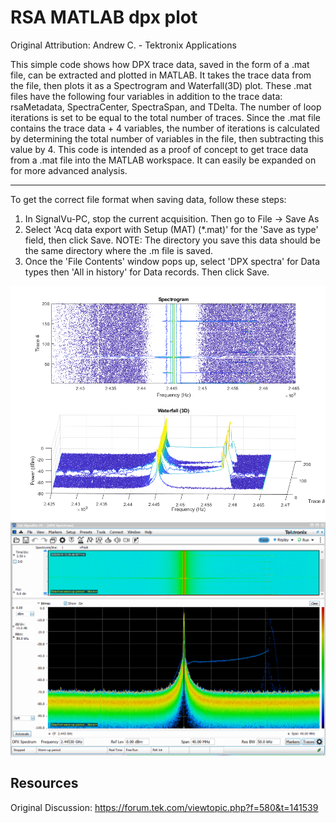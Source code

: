 # RSA MATLAB dpx plot
Original Attribution: Andrew C. - Tektronix Applications

This simple code shows how DPX trace data, saved in the form of a .mat file, can be extracted and plotted in MATLAB. It takes the trace data from the file, then plots it as a Spectrogram and Waterfall(3D) plot. These .mat files have the following four variables in addition to the trace data: rsaMetadata, SpectraCenter, SpectraSpan, and TDelta. The number of loop iterations is set to be equal to the total number of traces. Since the .mat file contains the trace data + 4 variables, the number of iterations is calculated by determining the total number of variables in the file, then subtracting this value by 4. This code is intended as a proof of concept to get trace data from a .mat file into the MATLAB workspace. It can easily be expanded on for more advanced analysis.

---

To get the correct file format when saving data, follow these steps:
1) In SignalVu-PC, stop the current acquisition. Then go to File -> Save As
2) Select 'Acq data export with Setup (MAT) (*.mat)' for the 'Save as type' field, then click Save.
NOTE: The directory you save this data should be the same directory where the .m file is saved.
3) Once the 'File Contents' window pops up, select 'DPX spectra' for Data types then 'All in history' for Data records. Then click Save.

![dpx_plot_matlab](dpx_plot_matlab.png)
![dpx_plot_svpc](dpx_plot_svpc.png)


Resources
---------
Original Discussion:
https://forum.tek.com/viewtopic.php?f=580&t=141539

